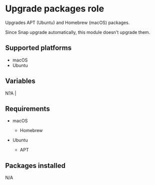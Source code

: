 # Upgrade packages role

Upgrades APT (Ubuntu) and Homebrew (macOS) packages.

Since Snap upgrade automatically, this module doesn't upgrade them.

## Supported platforms

- macOS
- Ubuntu

## Variables

N?A     |

## Requirements

- macOS
  - Homebrew

- Ubuntu
  - APT

## Packages installed

N/A

